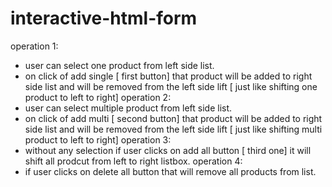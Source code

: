 # interactive-html-form
operation 1:
- user can select one product from left side list.
- on click of add single [ first button]  that product will be added to right side list and will be removed from the left side lift [ just like shifting one product to left to right]
operation 2:
- user can select multiple product from left side list.
- on click of add multi [ second button]  that product will be added to right side list and will be removed from the left side lift [ just like shifting multi product to left to right]
operation 3:
- without any selection if user clicks on add all button [ third one] it will shift all prodcut from left to right listbox.
operation 4:
- if user clicks on delete all button that will remove all products from list.
